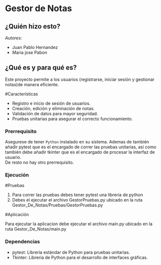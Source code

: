 # Gestor de Notas
## ¿Quién hizo esto?
*Autores*:
- Juan Pablo Hernandez
- Maria jose Pabon
  
## ¿Qué es y para qué es?
Este proyecto permite a los usuarios (registrarse, iniciar sesión y gestionar notas)de manera eficiente.  

#Características  
- Registro e inicio de sesión de usuarios.  
- Creación, edición y eliminación de notas.  
- Validación de datos para mayor seguridad.  
- Pruebas unitarias para asegurar el correcto funcionamiento.

### Prerrequisito
Asegurese de tener `Python` instalado en su sistema. Ademas de también añadir pytest que es el encargado de correr las pruebas unitarias, así como también debe añadir tkinter  que es el encargado de procesar la interfaz de usuario.<br>
De resto no hay otro prerrequisito.

### Ejecución
#Pruebas

1. Para correr las pruebas debes tener pytest una libreria de python
2. Debes el ejecutar el archivo GestorPruebas.py ubicado en la ruta Gestor_De_Notas/Pruebas/GestorPruebas.py

#Aplicación

Para ejecutar la aplicacion debe ejecutar el archivo main.py ubicado en la ruta Gestor_De_Notas/main.py
    
### Dependencias
- pytest: Librería estándar de Python para pruebas unitarias.
- Tkinter: Librería de Python para el desarrollo de interfaces gráficas.

